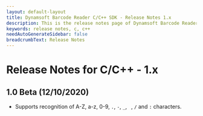 ```yaml
---
layout: default-layout
title: Dynamsoft Barcode Reader C/C++ SDK - Release Notes 1.x
description: This is the release notes page of Dynamsoft Barcode Reader for C/C++ SDK version 1.x.
keywords: release notes, c, c++
needAutoGenerateSidebar: false
breadcrumbText: Release Notes
---
```


# Release Notes for C/C++ - 1.x

## 1.0 Beta (12/10/2020)

- Supports recognition of A-Z, a-z, 0-9, `.`, `-`, `_`, ` `, `/` and `:` characters. 